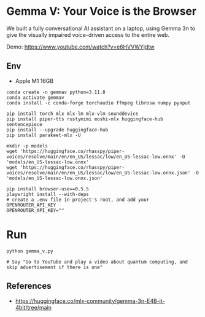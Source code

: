 # Gemma V: Your Voice is the Browser

We built a fully conversational AI assistant on a laptop, using Gemma 3n to give the visually impaired voice-driven access to the entire web.

Demo: https://www.youtube.com/watch?v=e6HVVWYjdtw

## Env

- Apple M1 16GB


```
conda create -n gemmav python=3.11.8
conda activate gemmav
conda install -c conda-forge torchaudio ffmpeg librosa numpy pynput

pip install torch mlx mlx-lm mlx-vlm sounddevice 
pip install piper-tts rustymimi moshi-mlx huggingface-hub sentencepiece 
pip install --upgrade huggingface-hub
pip install parakeet-mlx -U
```


```
mkdir -p models
wget 'https://huggingface.co/rhasspy/piper-voices/resolve/main/en/en_US/lessac/low/en_US-lessac-low.onnx' -O 'models/en_US-lessac-low.onnx'
wget 'https://huggingface.co/rhasspy/piper-voices/resolve/main/en/en_US/lessac/low/en_US-lessac-low.onnx.json' -O 'models/en_US-lessac-low.onnx.json'
```

```
pip install browser-use==0.5.5
playwright install --with-deps
# create a .env file in project's root, and add your OPENROUTER_API_KEY
OPENROUTER_API_KEY=""
```

# Run

```
python gemma_v.py

# Say "Go to YouTube and play a video about quantum computing, and skip advertisement if there is one"
```



## References

- https://huggingface.co/mlx-community/gemma-3n-E4B-it-4bit/tree/main

